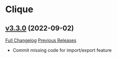 # Clique

## [v3.3.0](https://github.com/jnwhiteh/Clique/tree/v3.3.0) (2022-09-02)
[Full Changelog](https://github.com/jnwhiteh/Clique/compare/v3.2.1...v3.3.0) [Previous Releases](https://github.com/jnwhiteh/Clique/releases)

- Commit missing code for import/export feature  
